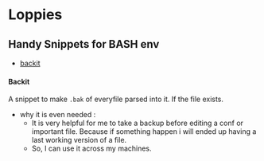 # Loppies

## Handy Snippets for BASH env

- [backit](#Backit)  

  
  

#### Backit  
A snippet to make `.bak` of everyfile parsed into it. If the file exists.   

* why it is even needed :
  * It is very helpful for me to take a backup before editing a conf or important file. Because if something happen i will ended up having a last working version of a file.
  * So, I can use it across my machines.
